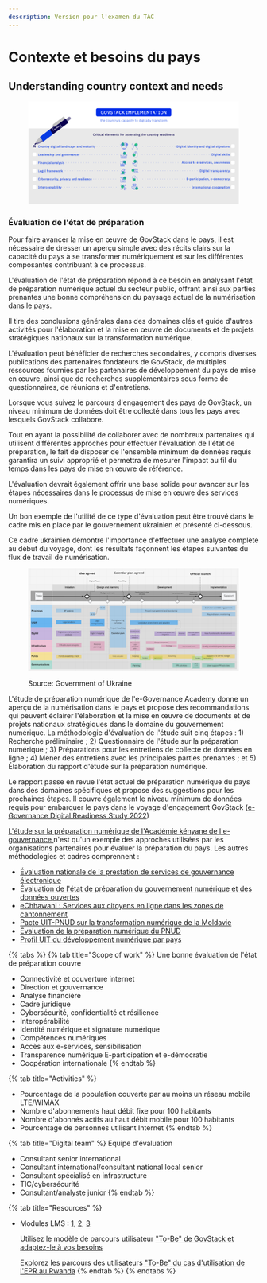 ```yaml
---
description: Version pour l'examen du TAC
---
```


# Contexte et besoins du pays

## Understanding country context and needs

<figure><img src="../../../.gitbook/assets/7.-Readiness-assessment (3).jpg" alt=""><figcaption></figcaption></figure>

### Évaluation de l'état de préparation

Pour faire avancer la mise en œuvre de GovStack dans le pays, il est nécessaire de dresser un aperçu simple avec des récits clairs sur la capacité du pays à se transformer numériquement et sur les différentes composantes contribuant à ce processus.&#x20;

L'évaluation de l'état de préparation répond à ce besoin en analysant l'état de préparation numérique actuel du secteur public, offrant ainsi aux parties prenantes une bonne compréhension du paysage actuel de la numérisation dans le pays.&#x20;

Il tire des conclusions générales dans des domaines clés et guide d'autres activités pour l'élaboration et la mise en œuvre de documents et de projets stratégiques nationaux sur la transformation numérique.&#x20;

L'évaluation peut bénéficier de recherches secondaires, y compris diverses publications des partenaires fondateurs de GovStack, de multiples ressources fournies par les partenaires de développement du pays de mise en œuvre, ainsi que de recherches supplémentaires sous forme de questionnaires, de réunions et d'entretiens.&#x20;

Lorsque vous suivez le parcours d'engagement des pays de GovStack, un niveau minimum de données doit être collecté dans tous les pays avec lesquels GovStack collabore.

Tout en ayant la possibilité de collaborer avec de nombreux partenaires qui utilisent différentes approches pour effectuer l'évaluation de l'état de préparation, le fait de disposer de l'ensemble minimum de données requis garantira un suivi approprié et permettra de mesurer l'impact au fil du temps dans les pays de mise en œuvre de référence.&#x20;

L'évaluation devrait également offrir une base solide pour avancer sur les étapes nécessaires dans le processus de mise en œuvre des services numériques.&#x20;

Un bon exemple de l'utilité de ce type d'évaluation peut être trouvé dans le cadre mis en place par le gouvernement ukrainien et présenté ci-dessous.&#x20;

Ce cadre ukrainien démontre l'importance d'effectuer une analyse complète au début du voyage, dont les résultats façonnent les étapes suivantes du flux de travail de numérisation.

<figure><img src="../../../.gitbook/assets/GetImage (3) (1).png" alt=""><figcaption><p>Source: Government of Ukraine</p></figcaption></figure>

L'étude de préparation numérique de l'e-Governance Academy donne un aperçu de la numérisation dans le pays et propose des recommandations qui peuvent éclairer l'élaboration et la mise en œuvre de documents et de projets nationaux stratégiques dans le domaine du gouvernement numérique. La méthodologie d'évaluation de l'étude suit cinq étapes : 1) Recherche préliminaire ; 2) Questionnaire de l'étude sur la préparation numérique ; 3) Préparations pour les entretiens de collecte de données en ligne ; 4) Mener des entretiens avec les principales parties prenantes ; et 5) Élaboration du rapport d'étude sur la préparation numérique.

Le rapport passe en revue l'état actuel de préparation numérique du pays dans des domaines spécifiques et propose des suggestions pour les prochaines étapes. Il couvre également le niveau minimum de données requis pour embarquer le pays dans le voyage d'engagement GovStack ([e-Governance Digital Readiness Study 2022](https://ega.ee/wp-content/uploads/2022/07/Kenya-Digital-Readiness-Study.pdf))

[L'étude sur la préparation numérique de l'Académie kényane de l'e-gouvernance ](https://ega.ee/wp-content/uploads/2022/07/Kenya-Digital-Readiness-Study.pdf)n'est qu'un exemple des approches utilisées par les organisations partenaires pour évaluer la préparation du pays. Les autres méthodologies et cadres comprennent :

* [Évaluation nationale de la prestation de services de gouvernance électronique](https://nesda.gov.in/publicsite/)
* [Évaluation de l'état de préparation du gouvernement numérique et des données ouvertes](https://openknowledge.worldbank.org/handle/10986/32547)
* [eChhawani : Services aux citoyens en ligne dans les zones de cantonnement](https://egov.org.in/case-studies/echhawani-cantonment-areas/)
* [Pacte UIT-PNUD sur la transformation numérique de la Moldavie](https://www.itu.int/en/ITU-D/Regional-Presence/Europe/Documents/Events/2021/Regional%20Innovation%20Forum/Digital\_Moldova.pdf)
* [Évaluation de la préparation numérique du PNUD](https://www.undp.org/digital/transformations)
* [Profil UIT du développement numérique par pays](https://www.itu.int/en/ITU-D/Regional-Presence/Europe/Pages/Publications/Publications.aspx)

{% tabs %}
{% tab title="Scope of work" %}
Une bonne évaluation de l'état de préparation couvre&#x20;

* Connectivité et couverture internet&#x20;
* Direction et gouvernance&#x20;
* Analyse financière
* Cadre juridique&#x20;
* Cybersécurité, confidentialité et résilience&#x20;
* Interopérabilité&#x20;
* Identité numérique et signature numérique&#x20;
* Compétences numériques&#x20;
* Accès aux e-services, sensibilisation&#x20;
* Transparence numérique E-participation et e-démocratie&#x20;
* Coopération internationale
{% endtab %}

{% tab title="Activities" %}
* Pourcentage de la population couverte par au moins un réseau mobile LTE/WIMAX&#x20;
* Nombre d'abonnements haut débit fixe pour 100 habitants&#x20;
* Nombre d'abonnés actifs au haut débit mobile pour 100 habitants&#x20;
* Pourcentage de personnes utilisant Internet
{% endtab %}

{% tab title="Digital team" %}
Equipe d'évaluation&#x20;

* Consultant senior international&#x20;
* Consultant international/consultant national local senior&#x20;
* Consultant spécialisé en infrastructure&#x20;
* TIC/cybersécurité&#x20;
* Consultant/analyste junior
{% endtab %}

{% tab title="Resources" %}
*   Modules LMS : [1](https://app.gitbook.com/o/pxmRWOPoaU8fUAbbcrus/s/4D3oEcPGpYoKnwkQmCzJ/\~/changes/340/guide-de-mise-en-oeuvre-de-govstack/apprentissage-et-echange/systeme-de-gestion-de-lapprentissage-govstack#awareness-building-and-expression-of-interest), [2](https://app.gitbook.com/o/pxmRWOPoaU8fUAbbcrus/s/4D3oEcPGpYoKnwkQmCzJ/\~/changes/340/guide-de-mise-en-oeuvre-de-govstack/apprentissage-et-echange/systeme-de-gestion-de-lapprentissage-govstack#agreement-of-cooperation), [3](http://localhost:5000/o/pxmRWOPoaU8fUAbbcrus/s/zdXe8NbIMZIv5sydPBf6/)

    Utilisez le modèle de parcours utilisateur ["To-Be" de GovStack et adaptez-le à vos besoins](http://localhost:5000/o/pxmRWOPoaU8fUAbbcrus/s/zdXe8NbIMZIv5sydPBf6/)

    Explorez les parcours des utilisateurs[ "To-Be" du cas d'utilisation de l'EPR au Rwanda](https://govstack.gitbook.io/implementation-playbook/govstack-implementation-playbook/learning-and-exchange/artefacts#user-journey-request-for-information-rfi-5)
{% endtab %}
{% endtabs %}
